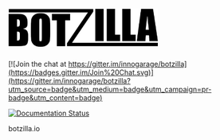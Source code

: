# <img src="docs/gfx/logo.png" width="300" />

[![Join the chat at https://gitter.im/innogarage/botzilla](https://badges.gitter.im/Join%20Chat.svg)](https://gitter.im/innogarage/botzilla?utm_source=badge&utm_medium=badge&utm_campaign=pr-badge&utm_content=badge)

[![Documentation Status](https://readthedocs.org/projects/botzilla/badge/?version=latest)](https://readthedocs.org/projects/botzilla/?badge=latest)

botzilla.io
